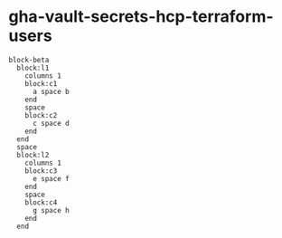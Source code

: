 # gha-vault-secrets-hcp-terraform-users

```mermaid
block-beta
  block:l1
    columns 1
    block:c1
      a space b
    end
    space
    block:c2
      c space d
    end
  end
  space
  block:l2
    columns 1
    block:c3
      e space f
    end
    space
    block:c4
      g space h
    end
  end
```
